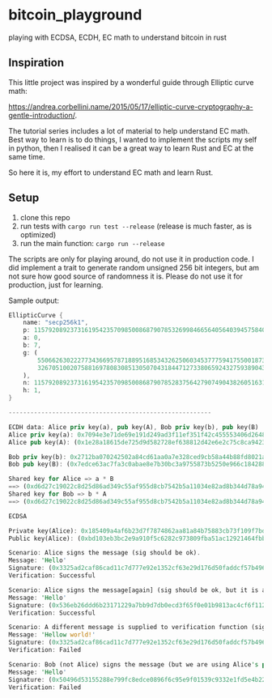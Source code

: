 # bitcoin_playground
playing with ECDSA, ECDH, EC math to understand bitcoin in rust

## Inspiration
This little project was inspired by a wonderful guide through Elliptic curve math:

https://andrea.corbellini.name/2015/05/17/elliptic-curve-cryptography-a-gentle-introduction/.

The tutorial series includes a lot of material to help understand EC math. Best way to learn is to do things, I wanted to implement the scripts my self in python,
then I realised it can be a great way to learn Rust and EC at the same time.

So here it is, my effort to understand EC math and learn Rust.

## Setup
1. clone this repo
1. run tests with `cargo run test --release` (release is much faster, as is optimized)
1. run the main function: `cargo run --release`

The scripts are only for playing around, do not use it in production code. I did implement a trait to generate random unsigned 256 bit integers, but am not sure
how good source of randomness it is. Please do not use it for production, just for learning.

Sample output:

```rust
EllipticCurve {
    name: "secp256k1",
    p: 115792089237316195423570985008687907853269984665640564039457584007908834671663,
    a: 0,
    b: 7,
    g: (
        55066263022277343669578718895168534326250603453777594175500187360389116729240,
        32670510020758816978083085130507043184471273380659243275938904335757337482424,
    ),
    n: 115792089237316195423570985008687907852837564279074904382605163141518161494337,
    h: 1,
}

--------------------------------------------------------

ECDH data: Alice priv key(a), pub key(A), Bob priv key(b), pub key(B)
Alice priv key(a): 0x7094e3e71de69e191d249ad3f11ef351f42c455553406d264821894a1fece00d
Alice pub key(A): (0x1e28a18615de725d9d582728ef638812d42e6e2c75c8ca94237a6ccfdba155f4, 0x6131a45944f63910fdd71f48687124b871271a8c4cb28805f97b2b6790fb01d)

Bob priv key(b): 0x2712ba070242502a84cd61aa0a7e328ced9cb58a44b88fd8021a33e2630e3d69
Bob pub key(B): (0x7edce63ac7fa3c0abae8e7b30bc3a9755873b5250e966c184288f6c7d37920f0, 0x4865bf4c43dd06e812eca8e11cd289d8171b248865916944554f73931a6fc485)

Shared key for Alice => a * B
==> (0xd6d27c19022c8d25d86ad349c55af955d8cb7542b5a11034e82ad8b344d78a94, 0x3e742ae04c538561296871f61cb5088890b184ebb6da173c24e1605616691751)
Shared key for Bob => b * A
==> (0xd6d27c19022c8d25d86ad349c55af955d8cb7542b5a11034e82ad8b344d78a94, 0x3e742ae04c538561296871f61cb5088890b184ebb6da173c24e1605616691751)

ECDSA

Private key(Alice): 0x185409a4af6b23d7f7874862aa81a84b75883cb73f109f7bdc6f6c8130b0936
Public key(Alice): (0xbd103eb3bc2e9a910f5c6282c973809fba51ac12921464fbb6d762bc1f87589f, 0x2592e893c426a381457a719bea0e06d80b7ca46709f4efb21040f575ec18a847)

Scenario: Alice signs the message (sig should be ok).
Message: 'Hello'
Signature: (0x3325ad2caf86cad11c7d777e92e1352cf63e29d176d50faddcf57b496c8418ab, 0xa34021aa5cdfe16fcaef661dec86d6d68f2a38722e7d82344f0eb65f77c44a97)
Verification: Successful

Scenario: Alice signs the message[again] (sig should be ok, but it is a different pair (r, s)).
Message: 'Hello'
Signature: (0x536eb26ddd6b23171229a7bb9d7db0ecd3f65f0e01b9813ac4cf6f11284e8f81, 0xba5b405786f3581bb6530790553ff4033c163a6fe1e06d250e00dec107ec226c)
Verification: Successful

Scenario: A different message is supplied to verification function (sig should fail[different hash of message]).
Message: 'Hellow world!'
Signature: (0x3325ad2caf86cad11c7d777e92e1352cf63e29d176d50faddcf57b496c8418ab, 0xa34021aa5cdfe16fcaef661dec86d6d68f2a38722e7d82344f0eb65f77c44a97)
Verification: Failed

Scenario: Bob (not Alice) signs the message (but we are using Alice's pub key to verify, so it will fail).
Message: 'Hello'
Signature: (0x50496d53155288e799fc8edce0896f6c95e9f01539c9332e1fd5e4b226b33607, 0x55de6207fb491129e853df61145d7e7d854aecd57d51f5089e6803c9fa0e820f)
Verification: Failed

```
